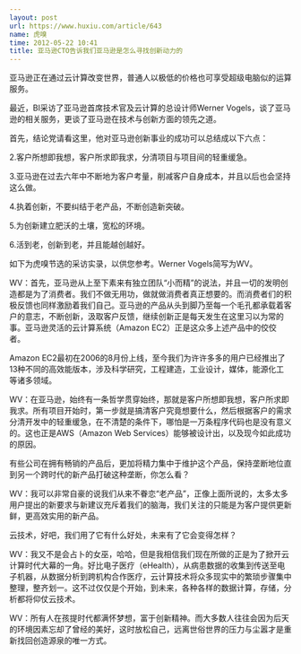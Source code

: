 ```yaml
---
layout: post
url: https://www.huxiu.com/article/643
name: 虎嗅
time: 2012-05-22 10:41
title: 亚马逊CTO告诉我们亚马逊是怎么寻找创新动力的
---
```

亚马逊正在通过云计算改变世界，普通人以极低的价格也可享受超级电脑似的运算服务。

最近，BI采访了亚马逊首席技术官及云计算的总设计师Werner Vogels，谈了亚马逊的相关服务，更谈了亚马逊在技术与创新方面的领先之道。

首先，结论党请看这里，他对亚马逊创新事业的成功可以总结成以下六点：

2.客户所想即我想，客户所求即我求，分清项目与项目间的轻重缓急。

3.亚马逊在过去六年中不断地为客户考量，削减客户自身成本，并且以后也会坚持这么做。

4.执着创新，不要纠结于老产品，不断创造新突破。

5.为创新建立肥沃的土壤，宽松的环境。

6.活到老，创新到老，并且能越创越好。

如下为虎嗅节选的采访实录，以供您参考。Werner Vogels简写为WV。

WV：首先，亚马逊从上至下素来有独立团队“小而精”的说法，并且一切的发明创造都是为了消费者。我们不做无用功，做就做消费者真正想要的。而消费者们的积极反馈也同样激励着我们自己。亚马逊的产品从头到脚乃至每一个毛孔都承载着客户的意志，不断创新，汲取客户反馈，继续创新正是每天发生在这里习以为常的事。亚马逊灵活的云计算系统（Amazon EC2）正是这众多上述产品中的佼佼者。

Amazon EC2最初在2006的8月份上线，至今我们为许许多多的用户已经推出了13种不同的高效能版本，涉及科学研究，工程建造，工业设计，媒体，能源化工等诸多领域。

WV：在亚马逊，始终有一条哲学贯穿始终，那就是客户所想即我想，客户所求即我求。所有项目开始时，第一步就是搞清客户究竟想要什么，然后根据客户的需求分清开发中的轻重缓急，在不清楚的条件下，哪怕是一万条程序代码也是没有意义的。这也正是AWS（Amazon Web Services）能够被设计出，以及现今如此成功的原因。

有些公司在拥有畅销的产品后，更加将精力集中于维护这个产品，保持垄断地位直到另一个跨时代的新产品打破这种垄断，你怎么看？

WV：我可以非常自豪的说我们从来不眷恋“老产品”，正像上面所说的，太多太多用户提出的新要求与新建议充斥着我们的脑海，我们关注的只能是为客户提供更新鲜，更高效实用的新产品。

云技术，好吧，我们用了它有什么好处，未来有了它会变得怎样？

WV：我又不是会占卜的女巫，哈哈，但是我相信我们现在所做的正是为了掀开云计算时代大幕的一角。好比电子医疗（eHealth），从病患数据的收集到传送至电子机器，从数据分析到跨机构合作医疗，云计算技术将众多现实中的繁琐步骤集中整理，整齐划一。这不过仅仅是个开始，到未来，各种各样的数据计算，存储，分析都将仰仗云技术。

WV：所有人在孩提时代都满怀梦想，富于创新精神。而大多数人往往会因为后天的环境因素忘却了曾经的美好，这时放松自己，远离世俗世界的压力与尘嚣才是重新找回创造源泉的唯一方式。

